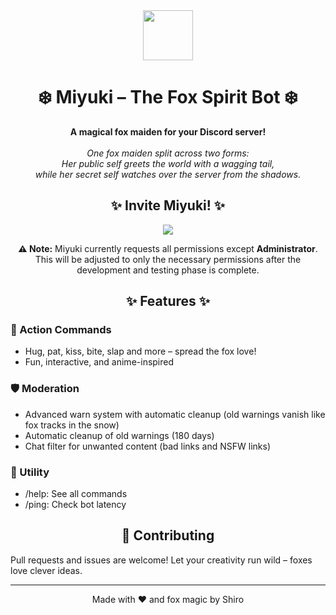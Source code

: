 <div align="center">
    <img src="https://emojicdn.elk.sh/🦊" width="80" />
    <h1>❄️ Miyuki – The Fox Spirit Bot ❄️</h1>
    <b>A magical fox maiden for your Discord server!</b>
    <br />
    <br />
    <i>One fox maiden split across two forms:<br />
    Her public self greets the world with a wagging tail,<br />
    while her secret self watches over the server from the shadows.</i>
</div>

<h2 align="center">✨ Invite Miyuki! ✨</h2>

<p align="center">
    <a href="https://discord.com/oauth2/authorize?client_id=1414723598282658024&permissions=4011018418126839&integration_type=0&scope=bot">
        <img src="https://img.shields.io/badge/Invite%20Miyuki-5865F2?logo=discord&logoColor=white&style=for-the-badge" />
    </a>
</p>
<p align="center">
    <b>⚠️ Note:</b> Miyuki currently requests all permissions except <b>Administrator</b>.<br>
    This will be adjusted to only the necessary permissions after the development and testing phase is complete.
</p>

<h2 align="center">✨ Features ✨</h2>

### 🤗 Action Commands
- Hug, pat, kiss, bite, slap and more – spread the fox love!
- Fun, interactive, and anime-inspired

### 🛡️ Moderation
- Advanced warn system with automatic cleanup (old warnings vanish like fox tracks in the snow)
- Automatic cleanup of old warnings (180 days)
- Chat filter for unwanted content (bad links and NSFW links)

### 🧰 Utility
- /help: See all commands
- /ping: Check bot latency

<h2 align="center">🤝 Contributing</h2>

Pull requests and issues are welcome! Let your creativity run wild – foxes love clever ideas.

---

<div align="center">
    Made with ❤️ and fox magic by Shiro
</div>